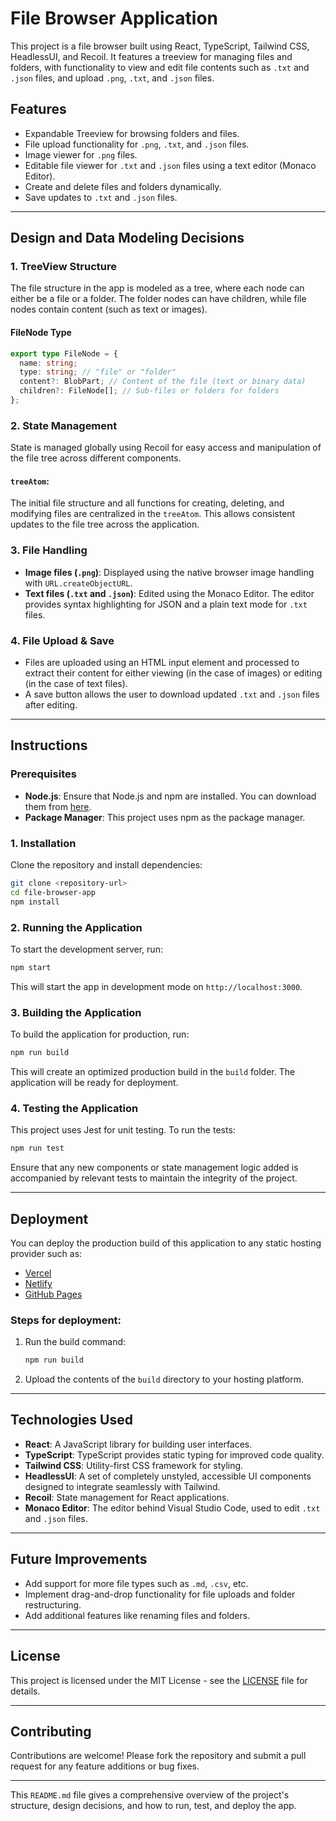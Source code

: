 # File Browser Application

This project is a file browser built using React, TypeScript, Tailwind CSS, HeadlessUI, and Recoil.
It features a treeview for managing files and folders, with functionality to view and edit file contents such as `.txt` and `.json` files, and upload `.png`, `.txt`, and `.json` files.

## Features

- Expandable Treeview for browsing folders and files.
- File upload functionality for `.png`, `.txt`, and `.json` files.
- Image viewer for `.png` files.
- Editable file viewer for `.txt` and `.json` files using a text editor (Monaco Editor).
- Create and delete files and folders dynamically.
- Save updates to `.txt` and `.json` files.

---

## Design and Data Modeling Decisions

### 1. **TreeView Structure**

The file structure in the app is modeled as a tree, where each node can either be a file or a folder. The folder nodes can have children, while file nodes contain content (such as text or images).

#### FileNode Type

```ts
export type FileNode = {
  name: string;
  type: string; // "file" or "folder"
  content?: BlobPart; // Content of the file (text or binary data)
  children?: FileNode[]; // Sub-files or folders for folders
};
```

### 2. **State Management**

State is managed globally using Recoil for easy access and manipulation of the file tree across different components.

#### `treeAtom`:

The initial file structure and all functions for creating, deleting, and modifying files are centralized in the `treeAtom`. This allows consistent updates to the file tree across the application.

### 3. **File Handling**

- **Image files (`.png`)**: Displayed using the native browser image handling with `URL.createObjectURL`.
- **Text files (`.txt` and `.json`)**: Edited using the Monaco Editor. The editor provides syntax highlighting for JSON and a plain text mode for `.txt` files.

### 4. **File Upload & Save**

- Files are uploaded using an HTML input element and processed to extract their content for either viewing (in the case of images) or editing (in the case of text files).
- A save button allows the user to download updated `.txt` and `.json` files after editing.

---

## Instructions

### Prerequisites

- **Node.js**: Ensure that Node.js and npm are installed. You can download them from [here](https://nodejs.org/).
- **Package Manager**: This project uses npm as the package manager.

### 1. **Installation**

Clone the repository and install dependencies:

```bash
git clone <repository-url>
cd file-browser-app
npm install
```

### 2. **Running the Application**

To start the development server, run:

```bash
npm start
```

This will start the app in development mode on `http://localhost:3000`.

### 3. **Building the Application**

To build the application for production, run:

```bash
npm run build
```

This will create an optimized production build in the `build` folder. The application will be ready for deployment.

### 4. **Testing the Application**

This project uses Jest for unit testing. To run the tests:

```bash
npm run test
```

Ensure that any new components or state management logic added is accompanied by relevant tests to maintain the integrity of the project.

---

## Deployment

You can deploy the production build of this application to any static hosting provider such as:

- [Vercel](https://vercel.com/)
- [Netlify](https://www.netlify.com/)
- [GitHub Pages](https://pages.github.com/)

### Steps for deployment:

1. Run the build command:

   ```bash
   npm run build
   ```

2. Upload the contents of the `build` directory to your hosting platform.

---

## Technologies Used

- **React**: A JavaScript library for building user interfaces.
- **TypeScript**: TypeScript provides static typing for improved code quality.
- **Tailwind CSS**: Utility-first CSS framework for styling.
- **HeadlessUI**: A set of completely unstyled, accessible UI components designed to integrate seamlessly with Tailwind.
- **Recoil**: State management for React applications.
- **Monaco Editor**: The editor behind Visual Studio Code, used to edit `.txt` and `.json` files.

---

## Future Improvements

- Add support for more file types such as `.md`, `.csv`, etc.
- Implement drag-and-drop functionality for file uploads and folder restructuring.
- Add additional features like renaming files and folders.

---

## License

This project is licensed under the MIT License - see the [LICENSE](LICENSE) file for details.

---

## Contributing

Contributions are welcome! Please fork the repository and submit a pull request for any feature additions or bug fixes.

---

This `README.md` file gives a comprehensive overview of the project's structure, design decisions, and how to run, test, and deploy the app.
